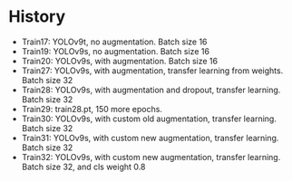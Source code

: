 # History


- Train17: YOLOv9t, no augmentation. Batch size 16
- Train19: YOLOv9s, no augmentation. Batch size 16
- Train20: YOLOv9s, with augmentation. Batch size 16
- Train27: YOLOv9s, with augmentation, transfer learning from weights. Batch size 32
- Train28: YOLOv9s, with augmentation and dropout, transfer learning. Batch size 32
- Train29: train28.pt, 150 more epochs.
- Train30: YOLOv9s, with custom old augmentation, transfer learning. Batch size 32
- Train31: YOLOv9s, with custom new augmentation, transfer learning. Batch size 32
- Train32: YOLOv9s, with custom new augmentation, transfer learning. Batch size 32, and cls weight 0.8
